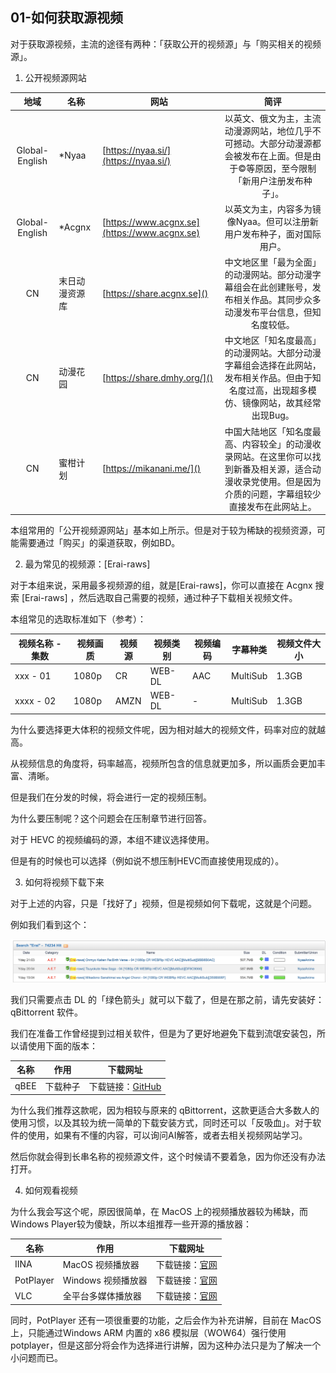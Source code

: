 ## 01-如何获取源视频

对于获取源视频，主流的途径有两种：「获取公开的视频源」与「购买相关的视频源」。

1. 公开视频源网站

|      地域      | 名称           | 网站                                      |                                                                           简评                                                                           |
| :------------: | -------------- | ----------------------------------------- | :------------------------------------------------------------------------------------------------------------------------------------------------------: |
| Global-English | *Nyaa          | [https://nyaa.si/](https://nyaa.si/)         |          以英文、俄文为主，主流动漫源网站，地位几乎不可撼动。大部分动漫源都会被发布在上面。但是由于©️等原因，至今限制「新用户注册发布种子」。          |
| Global-English | *Acgnx         | [https://www.acgnx.se](https://www.acgnx.se) |                                          以英文为主，内容多为镜像Nyaa。但可以注册新用户发布种子，面对国际用户。                                          |
|       CN       | 末日动漫资源库 | [https://share.acgnx.se]()                   |                 中文地区里「最为全面」的动漫网站。部分动漫字幕组会在此创建账号，发布相关作品。其同步众多动漫发布平台信息，但知名度较低。                 |
|       CN       | 动漫花园       | [https://share.dmhy.org/]()                  |       中文地区「知名度最高」的动漫网站。大部分动漫字幕组会选择在此网站，发布相关作品。但由于知名度过高，出现超多模仿、镜像网站，故其经常出现Bug。       |
|       CN       | 蜜柑计划       | [https://mikanani.me/]()                     | 中国大陆地区「知名度最高、内容较全」的动漫收录网站。在这里你可以找到新番及相关源，适合动漫收录党使用。但是因为介质的问题，字幕组较少直接发布在此网站上。 |

本组常用的「公开视频源网站」基本如上所示。但是对于较为稀缺的视频资源，可能需要通过「购买」的渠道获取，例如BD。

2. 最为常见的视频源：[Erai-raws]

对于本组来说，采用最多视频源的组，就是[Erai-raws]，你可以直接在 Acgnx 搜索 [Erai-raws] ，然后选取自己需要的视频，通过种子下载相关视频文件。

本组常见的选取标准如下（参考）：

| 视频名称 - 集数 | 视频画质 | 视频源 | 视频类别 | 视频编码 | 字幕种类 | 视频文件大小 |
| --------------- | -------- | ------ | -------- | -------- | -------- | ------------ |
| xxx - 01        | 1080p    | CR     | WEB-DL   | AAC      | MultiSub | 1.3GB        |
| xxxx - 02       | 1080p    | AMZN   | WEB-DL   | -        | MultiSub | 1.3GB        |

为什么要选择更大体积的视频文件呢，因为相对越大的视频文件，码率对应的就越高。

从视频信息的角度将，码率越高，视频所包含的信息就更加多，所以画质会更加丰富、清晰。

但是我们在分发的时候，将会进行一定的视频压制。

为什么要压制呢？这个问题会在压制章节进行回答。

对于 HEVC 的视频编码的源，本组不建议选择使用。

但是有的时候也可以选择（例如说不想压制HEVC而直接使用现成的）。

3. 如何将视频下载下来

对于上述的内容，只是「找好了」视频，但是视频如何下载呢，这就是个问题。

例如我们看到这个：

![1753351330145](images/01-如何获取源视频/1753351330145.png)

我们只需要点击 DL 的「绿色箭头」就可以下载了，但是在那之前，请先安装好：qBittorrent 软件。

我们在准备工作曾经提到过相关软件，但是为了更好地避免下载到流氓安装包，所以请使用下面的版本：

| 名称 | 作用     | 下载网址                                                                 |
| ---- | -------- | ------------------------------------------------------------------------ |
| qBEE | 下载种子 | 下载链接：[GitHub](https://github.com/c0re100/qBittorrent-Enhanced-Edition) |

为什么我们推荐这款呢，因为相较与原来的 qBittorrent，这款更适合大多数人的使用习惯，以及其较为统一简单的下载安装方式，同时还可以「反吸血」。对于软件的使用，如果有不懂的内容，可以询问AI解答，或者去相关视频网站学习。

然后你就会得到长串名称的视频源文件，这个时候请不要着急，因为你还没有办法打开。

4. 如何观看视频

为什么我会写这个呢，原因很简单，在 MacOS 上的视频播放器较为稀缺，而 Windows Player较为傻缺，所以本组推荐一些开源的播放器：

| 名称      | 作用               | 下载网址                                          |
| --------- | ------------------ | ------------------------------------------------- |
| IINA      | MacOS 视频播放器   | 下载链接：[官网](https://iina.io)                    |
| PotPlayer | Windows 视频播放器 | 下载链接：[官网  ](https://potplayer.info/download/) |
| VLC       | 全平台多媒体播放器 | 下载链接：[官网](https://www.videolan.org/vlc/)      |

同时，PotPlayer 还有一项很重要的功能，之后会作为补充讲解，目前在 MacOS上，只能通过Windows ARM 内置的 x86 模拟层（WOW64）强行使用potplayer，但是这部分将会作为选择进行讲解，因为这种办法只是为了解决一个小问题而已。
